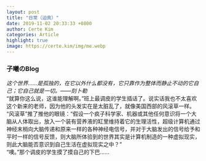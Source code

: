 ```yaml
---
layout: post
title: "日常（迫真）"
date: 2019-11-02 20:33:33 +0800
author: Certe Kim
categories: Article
highlight: true
image: https://certe.kim/img/me.webp
---
```


### 子曦のBlog
_这个世界……是孤独的，在它以外什么都没有，它只靠作为整体而静止不动的它自己；它自己就是一切。——刻卜勒_  
“就算你这么说，这谁能理解啊。”班上最调皮的学生插话了。说实话我也不太喜欢这个新来的老师，因为他的头发实在是太脏乱了，就像美国西部的风滚草一样。  
“风滚草”推了推他的眼镜：“假设一个疯子科学家、机器或其他任何意识将一个大脑从人体取出，放入一个装有营养液的缸里维持着它的生理活性，超级计算机通过神经末梢向大脑传递和原来一样的各种神经电信号，并对于大脑发出的信号给予和平时一样的信号反馈，则大脑所体验到的世界其实是计算机制造的一种虚拟现实，则此大脑能否意识到自己生活在虚拟现实之中？”  
“噢。”那个调皮的学生摸了摸自己的下巴……